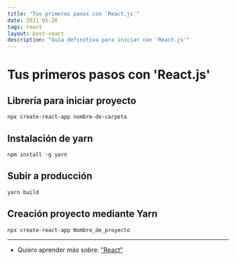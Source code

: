 ```yaml
---
title: "Tus primeros pasos con 'React.js'"
date: 2021-05-26
tags: react
layout: post-react
description: "Guía definitiva para iniciar con 'React.js'"
---
```


# Tus primeros pasos con 'React.js'

## Librería para iniciar proyecto
`npx create-react-app nombre-de-carpeta`

## Instalación de yarn
`npm install -g yarn`

## Subir a producción
`yarn build`

## Creación proyecto mediante Yarn
`npx create-react-app Nombre_de_proyecto`

***

- Quiero aprender más sobre: ["React"](../00/react)
